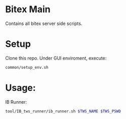 # Bitex Main
Contains all bitex server side scripts.

# Setup
Clone this repo.
Under GUI enviroment, execute:
```bash
common/setup_env.sh
```

# Usage:
IB Runner:
```bash
tool/IB_tws_runner/ib_runner.sh $TWS_NAME $TWS_PSWD
```

